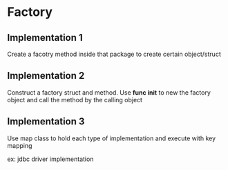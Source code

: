 # Factory

## Implementation 1

Create a facotry method inside that package to create certain object/struct

## Implementation 2

Construct a factory struct and method.
Use **func init** to new the factory object and call the method by the calling object

## Implementation 3

Use map class to hold each type of implementation and execute with key mapping

ex: jdbc driver implementation
